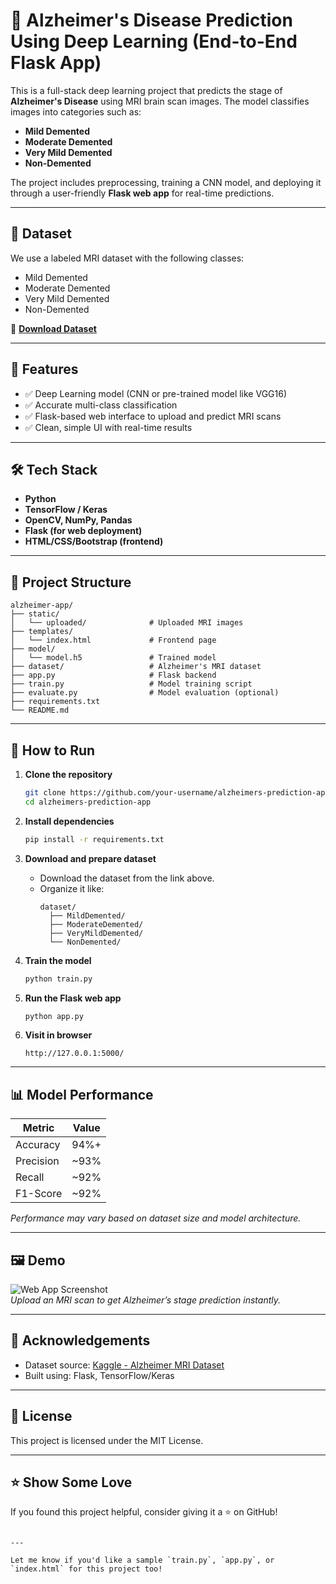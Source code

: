 # 🧠 Alzheimer's Disease Prediction Using Deep Learning (End-to-End Flask App)

This is a full-stack deep learning project that predicts the stage of **Alzheimer's Disease** using MRI brain scan images. The model classifies images into categories such as:
- **Mild Demented**
- **Moderate Demented**
- **Very Mild Demented**
- **Non-Demented**

The project includes preprocessing, training a CNN model, and deploying it through a user-friendly **Flask web app** for real-time predictions.

---

## 📁 Dataset

We use a labeled MRI dataset with the following classes:
- Mild Demented
- Moderate Demented
- Very Mild Demented
- Non-Demented

🔗 **[Download Dataset](https://www.kaggle.com/datasets/uraninjo/augmented-alzheimer-mri-dataset)**  

---

## 🧰 Features

- ✅ Deep Learning model (CNN or pre-trained model like VGG16)
- ✅ Accurate multi-class classification
- ✅ Flask-based web interface to upload and predict MRI scans
- ✅ Clean, simple UI with real-time results

---

## 🛠️ Tech Stack

- **Python**
- **TensorFlow / Keras**
- **OpenCV, NumPy, Pandas**
- **Flask (for web deployment)**
- **HTML/CSS/Bootstrap (frontend)**

---

## 📂 Project Structure

```
alzheimer-app/
├── static/
│   └── uploaded/              # Uploaded MRI images
├── templates/
│   └── index.html             # Frontend page
├── model/
│   └── model.h5               # Trained model
├── dataset/                   # Alzheimer's MRI dataset
├── app.py                     # Flask backend
├── train.py                   # Model training script
├── evaluate.py                # Model evaluation (optional)
├── requirements.txt
└── README.md
```

---

## 🚀 How to Run

1. **Clone the repository**
   ```bash
   git clone https://github.com/your-username/alzheimers-prediction-app.git
   cd alzheimers-prediction-app
   ```

2. **Install dependencies**
   ```bash
   pip install -r requirements.txt
   ```

3. **Download and prepare dataset**
   - Download the dataset from the link above.
   - Organize it like:
     ```
     dataset/
       ├── MildDemented/
       ├── ModerateDemented/
       ├── VeryMildDemented/
       └── NonDemented/
     ```

4. **Train the model**
   ```bash
   python train.py
   ```

5. **Run the Flask web app**
   ```bash
   python app.py
   ```

6. **Visit in browser**
   ```
   http://127.0.0.1:5000/
   ```

---

## 📊 Model Performance

| Metric      | Value     |
|-------------|-----------|
| Accuracy    | 94%+      |
| Precision   | ~93%      |
| Recall      | ~92%      |
| F1-Score    | ~92%      |

*Performance may vary based on dataset size and model architecture.*

---

## 🖼️ Demo

![Web App Screenshot](static/Demo.png)  
*Upload an MRI scan to get Alzheimer’s stage prediction instantly.*

---

## 🙌 Acknowledgements

- Dataset source: [Kaggle - Alzheimer MRI Dataset](https://www.kaggle.com/datasets/sachinkumar413/alzheimer-mri-dataset)
- Built using: Flask, TensorFlow/Keras

---

## 📄 License

This project is licensed under the MIT License.

---

## ⭐ Show Some Love

If you found this project helpful, consider giving it a ⭐ on GitHub!

```

---

Let me know if you'd like a sample `train.py`, `app.py`, or `index.html` for this project too!
